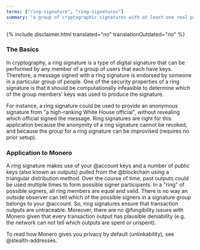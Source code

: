 ```yaml
---
terms: ["ring-signature", "ring-signatures"]
summary: "a group of cryptographic signatures with at least one real participant, but no way to tell which in the group is the real one as they all appear valid"
---
```


{% include disclaimer.html translated="no" translationOutdated="no" %}

### The Basics

In cryptography, a ring signature is a type of digital signature that can be performed by any member of a group of users that each have keys. Therefore, a message signed with a ring signature is endorsed by someone in a particular group of people. One of the security properties of a ring signature is that it should be computationally infeasible to determine *which* of the group members' keys was used to produce the signature.

For instance, a ring signature could be used to provide an anonymous signature from "a high-ranking White House official", without revealing which official signed the message. Ring signatures are right for this application because the anonymity of a ring signature cannot be revoked, and because the group for a ring signature can be improvised (requires no prior setup).

### Application to Monero

A ring signature makes use of your @account keys and a number of public keys (also known as outputs) pulled from the @blockchain using a triangular distribution method. Over the course of time, past outputs could be used multiple times to form possible signer participants. In a "ring" of possible signers, all ring members are equal and valid. There is no way an outside observer can tell which of the possible signers in a signature group belongs to your @account. So, ring signatures ensure that transaction outputs are untraceable. Moreover, there are no @fungibility issues with Monero given that every transaction output has plausible deniability (e.g. the network can not tell which outputs are spent or unspent).

To read how Monero gives you privacy by default (unlinkability), see @stealth-addresses.